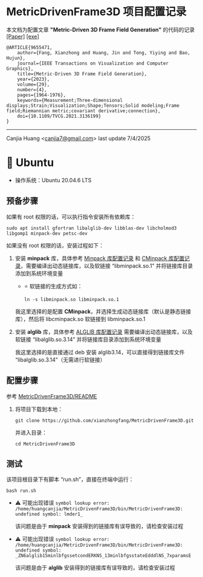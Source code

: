 # MetricDrivenFrame3D 项目配置记录

本文档为配置文章 **"Metric-Driven 3D Frame Field Generation"** 的代码的记录 [[Paper]](https://ieeexplore.ieee.org/document/9655471) [[exe]](https://github.com/xianzhongfang/MetricDrivenFrame3D)

```
@ARTICLE{9655471,
    author={Fang, Xianzhong and Huang, Jin and Tong, Yiying and Bao, Hujun},
    journal={IEEE Transactions on Visualization and Computer Graphics}, 
    title={Metric-Driven 3D Frame Field Generation}, 
    year={2023},
    volume={29},
    number={4},
    pages={1964-1976},
    keywords={Measurement;Three-dimensional displays;Strain;Visualization;Shape;Tensors;Solid modeling;Frame field;Riemannian metric;covariant derivative;connection},
    doi={10.1109/TVCG.2021.3136199}
}
```

---

Canjia Huang <<canjia7@gmail.com>> last update 7/4/2025

# :penguin: Ubuntu

- 操作系统：Ubuntu 20.04.6 LTS

## 预备步骤

如果有 root 权限的话，可以执行指令安装所有依赖库：

```
sudo apt install gfortran libalglib-dev libblas-dev libcholmod3 libgomp1 minpack-dev petsc-dev
```

如果没有 root 权限的话，安装过程如下：

1. 安装 **minpack** 库，具体参考 [Minpack 库配置记录](../Minpack/) 和 [CMinpack 库配置记录](../CMinpack/)，需要编译出动态链接库，以及软链接 “libminpack.so.1” 并将链接库目录添加到系统环境变量

    - :star: 软链接的生成方式如：

        ```
        ln -s libminpack.so libminpack.so.1
        ```

    我这里选择的是配置 **CMinpack**，并选择生成动态链接库（默认是静态链接库），然后将 libcminpack.so 软链接到 libminpack.so.1

2. 安装 **alglib** 库，具体参考 [ALGLIB 库配置记录](../ALGLIB/) 需要编译出动态链接库，以及软链接 “libalglib.so.3.14” 并将链接库目录添加到系统环境变量

    我这里选择的是直接通过 deb 安装 alglib3.14，可以直接得到链接库文件 “libalglib.so.3.14”（无需进行软链接）

## 配置步骤

参考 [MetricDrivenFrame3D/README](https://github.com/xianzhongfang/MetricDrivenFrame3D/blob/master/README.md)

1. 将项目下载到本地：

    ```
    git clone https://github.com/xianzhongfang/MetricDrivenFrame3D.git
    ```

    并进入目录：

    ```
    cd MetricDrivenFrame3D
    ```

## 测试

该项目根目录下有脚本 “run.sh”，直接在终端中运行：

```
bash run.sh
```

- :warning: 可能出现错误 `symbol lookup error: /home/huangcanjia/MetricDrivenFrame3D/bin/MetricDrivenFrame3D: undefined symbol: lmder1_`

    该问题是由于 **minpack** 安装得到的链接库有误导致的，请检查安装过程

- :warning: 可能出现错误 `symbol lookup error: /home/huangcanjia/MetricDrivenFrame3D/bin/MetricDrivenFrame3D: undefined symbol: _ZN6alglib15minlbfgssetcondERKNS_13minlbfgsstateEdddlNS_7xparamsE`

    该问题是由于 **alglib** 安装得到的链接库有误导致的，请检查安装过程
